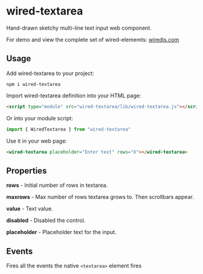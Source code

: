 # wired-textarea
Hand-drawn sketchy multi-line text input web component. 

For demo and view the complete set of wired-elememts: [wiredjs.com](http://wiredjs.com/)

## Usage

Add wired-textarea to your project:
```
npm i wired-textarea
```
Import wired-textarea definition into your HTML page:
```html
<script type="module" src="wired-textarea/lib/wired-textarea.js"></script>
```
Or into your module script:
```javascript
import { WiredTextarea } from "wired-textarea"
```

Use it in your web page:
```html
<wired-textarea placeholder="Enter text" rows="6"></wired-textarea>
```

## Properties

**rows** - Initial number of rows in textarea.

**maxrows** - Max number of rows textarea grows to. Then scrollbars appear. 

**value** - Text value.

**disabled** - Disabled the control.

**placeholder** - Placeholder text for the input.

## Events

Fires all the events the native `<textarea>` element fires


